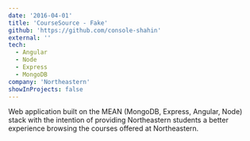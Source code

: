 ```yaml
---
date: '2016-04-01'
title: 'CourseSource - Fake'
github: 'https://github.com/console-shahin'
external: ''
tech:
  - Angular
  - Node
  - Express
  - MongoDB
company: 'Northeastern'
showInProjects: false
---
```


Web application built on the MEAN (MongoDB, Express, Angular, Node) stack with the intention of providing Northeastern students a better experience browsing the courses offered at Northeastern.
